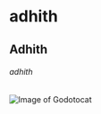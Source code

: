 # adhith
## Adhith
###### adhith
![Image of  Godotocat](https://octodex.github.com/images/godotocat.png)
